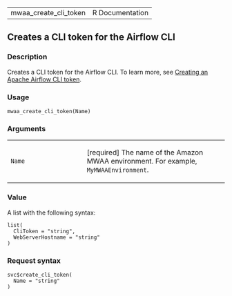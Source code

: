 <table style="width: 100%;">
<tbody>
<tr class="odd">
<td>mwaa_create_cli_token</td>
<td style="text-align: right;">R Documentation</td>
</tr>
</tbody>
</table>

## Creates a CLI token for the Airflow CLI

### Description

Creates a CLI token for the Airflow CLI. To learn more, see [Creating an
Apache Airflow CLI
token](https://docs.aws.amazon.com/mwaa/latest/userguide/call-mwaa-apis-cli.html).

### Usage

    mwaa_create_cli_token(Name)

### Arguments

<table>
<colgroup>
<col style="width: 35%" />
<col style="width: 65%" />
</colgroup>
<tbody>
<tr class="odd">
<td><code id="mwaa_create_cli_token_:_Name">Name</code></td>
<td><p>[required] The name of the Amazon MWAA environment. For example,
<code>MyMWAAEnvironment</code>.</p></td>
</tr>
</tbody>
</table>

### Value

A list with the following syntax:

    list(
      CliToken = "string",
      WebServerHostname = "string"
    )

### Request syntax

    svc$create_cli_token(
      Name = "string"
    )
